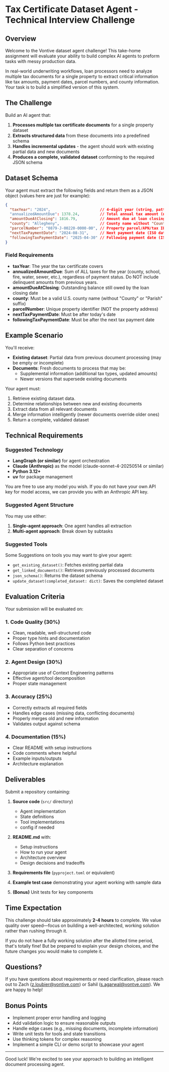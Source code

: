 # Tax Certificate Dataset Agent - Technical Interview Challenge

## Overview

Welcome to the Vontive dataset agent challenge! This take-home assignment will evaluate your ability to build complex AI agents to preform tasks with messy production data.

In real-world underwriting workflows, loan processors need to analyze multiple tax documents for a single property to extract critical information like tax amounts, payment dates, parcel numbers, and county information. Your task is to build a simplified version of this system.

## The Challenge

Build an AI agent that:
1. **Processes multiple tax certificate documents** for a single property dataset
2. **Extracts structured data** from these documents into a predefined schema
3. **Handles incremental updates** - the agent should work with existing partial data and new documents
4. **Produces a complete, validated dataset** conforming to the required JSON schema

## Dataset Schema

Your agent must extract the following fields and return them as a JSON object (values here are just for example):

```json
{
  "taxYear": "2024",                      // 4-digit year (string, pattern: "^(20[0-9]{2})$")
  "annualizedAmountDue": 1378.24,         // Total annual tax amount (number), summed across multiple jurisdictions, should not include delinquent taxes
  "amountDueAtClosing": 1816.79,          // Amount due at loan closing (number), includes delinquent and unpaid overdue taxes
  "county": "Allegheny",                  // County name without "County" suffix (string)
  "parcelNumber": "0879-J-00220-0000-00", // Property parcel/APN/tax ID (string)
  "nextTaxPaymentDate": "2024-08-31",     // Next payment date (ISO date string)
  "followingTaxPaymentDate": "2025-04-30" // Following payment date (ISO date string)
}
```

### Field Requirements

- **taxYear**: The year the tax certificate covers
- **annualizedAmountDue**: Sum of ALL taxes for the year (county, school, fire, water, sewer, etc.), regardless of payment status. Do NOT include delinquent amounts from previous years.
- **amountDueAtClosing**: Outstanding balance still owed by the loan closing date
- **county**: Must be a valid U.S. county name (without "County" or "Parish" suffix)
- **parcelNumber**: Unique property identifier (NOT the property address)
- **nextTaxPaymentDate**: Must be after today's date
- **followingTaxPaymentDate**: Must be after the next tax payment date

## Example Scenario

You'll receive:
- **Existing dataset**: Partial data from previous document processing (may be empty or incomplete)
- **Documents**: Fresh documents to process that may be:
  - Supplemental information (additional tax types, updated amounts)
  - Newer versions that supersede existing documents

Your agent must:
1. Retrieve existing dataset data. 
2. Determine relationships between new and existing documents
3. Extract data from all relevant documents
4. Merge information intelligently (newer documents override older ones)
5. Return a complete, validated dataset

## Technical Requirements

### Suggested Technology
- **LangGraph (or similar)** for agent orchestration
- **Claude (Anthropic)** as the model (claude-sonnet-4-20250514 or similar)
- **Python 3.12+**
- **uv** for package management

You are free to use any model you wish. If you do not have your own API key for model access, we can provide you with an Anthropic API key.


### Suggested Agent Structure

You may use either:
1. **Single-agent approach**: One agent handles all extraction
2. **Multi-agent approach**: Break down by subtasks

### Suggested Tools

Some Suggestions on tools you may want to give your agent:
- `get_existing_dataset()`: Fetches existing partial data
- `get_linked_documents()`: Retrieves previously processed documents
- `json_schema()`: Returns the dataset schema
- `update_dataset(completed_dataset: dict)`: Saves the completed dataset

## Evaluation Criteria

Your submission will be evaluated on:

### 1. Code Quality (30%)
- Clean, readable, well-structured code
- Proper type hints and documentation
- Follows Python best practices
- Clear separation of concerns

### 2. Agent Design (30%)
- Appropriate use of Context Engineering patterns
- Effective agent/tool decomposition
- Proper state management

### 3. Accuracy (25%)
- Correctly extracts all required fields
- Handles edge cases (missing data, conflicting documents)
- Properly merges old and new information
- Validates output against schema

### 4. Documentation (15%)
- Clear README with setup instructions
- Code comments where helpful
- Example inputs/outputs
- Architecture explanation

## Deliverables

Submit a repository containing:

1. **Source code** (`src/` directory)
   - Agent implementation
   - State definitions
   - Tool implementations
   - config if needed

2. **README.md** with:
   - Setup instructions
   - How to run your agent
   - Architecture overview
   - Design decisions and tradeoffs

3. **Requirements file** (`pyproject.toml` or equivalent)

4. **Example test case** demonstrating your agent working with sample data

5. **(Bonus)** Unit tests for key components


## Time Expectation

This challenge should take approximately **2-4 hours** to complete. We value quality over speed—focus on building a well-architected, working solution rather than rushing through it.

If you do not have a fully working solution after the allotted time period, that's totally fine! But be prepared to explain your design choices, and the future changes you would make to complete it.

## Questions?

If you have questions about requirements or need clarification, please reach out to Zach (z.loubier@vontive.com) or Sahil (s.agarwal@vontve.com). We are happy to help!

## Bonus Points

- Implement proper error handling and logging
- Add validation logic to ensure reasonable outputs
- Handle edge cases (e.g., missing documents, incomplete information)
- Write unit tests for tools and state transitions
- Use thinking tokens for complex reasoning
- Implement a simple CLI or demo script to showcase your agent

---

Good luck! We're excited to see your approach to building an intelligent document processing agent.
